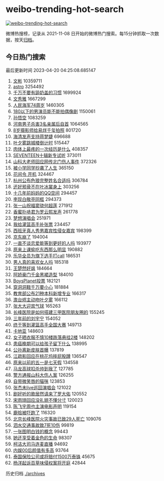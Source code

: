 # weibo-trending-hot-search

[![weibo-trending-hot-search](https://github.com/ameizi/weibo-trending-hot-search/actions/workflows/ci.yml/badge.svg)](https://github.com/ameizi/weibo-trending-hot-search/actions/workflows/ci.yml)

微博热搜榜，记录从 2021-11-08 日开始的微博热门搜索。每15分钟抓取一次数据，按天[归档](./archives)。

## 今日热门搜索

<!-- BEGIN --> 
最后更新时间 2023-04-20 04:25:08.685147 
1. [文彬](https://s.weibo.com/weibo?q=%E6%96%87%E5%BD%AC&t=31&band_rank=1&Refer=top) 10359711
1. [astro](https://s.weibo.com/weibo?q=astro&t=31&band_rank=2&Refer=top) 3254492
1. [千万不要有舔奶盖的习惯](https://s.weibo.com/weibo?q=%23%E5%8D%83%E4%B8%87%E4%B8%8D%E8%A6%81%E6%9C%89%E8%88%94%E5%A5%B6%E7%9B%96%E7%9A%84%E4%B9%A0%E6%83%AF%23&t=31&band_rank=1&Refer=top) 1699924
1. [文秀雅](https://s.weibo.com/weibo?q=%E6%96%87%E7%A7%80%E9%9B%85&t=31&band_rank=7&Refer=top) 1667299
1. [人民海军74周岁](https://s.weibo.com/weibo?q=%23%E4%BA%BA%E6%B0%91%E6%B5%B7%E5%86%9B74%E5%91%A8%E5%B2%81%23&t=31&band_rank=3&Refer=top) 1460305
1. [180以下的男演员能不能拍偶像剧](https://s.weibo.com/weibo?q=%23180%E4%BB%A5%E4%B8%8B%E7%9A%84%E7%94%B7%E6%BC%94%E5%91%98%E8%83%BD%E4%B8%8D%E8%83%BD%E6%8B%8D%E5%81%B6%E5%83%8F%E5%89%A7%23&t=31&band_rank=2&Refer=top) 1150061
1. [孙悟空](https://s.weibo.com/weibo?q=%E5%AD%99%E6%82%9F%E7%A9%BA&t=31&band_rank=8&Refer=top) 1083259
1. [河南男子杀害3名亲属后自首](https://s.weibo.com/weibo?q=%23%E6%B2%B3%E5%8D%97%E7%94%B7%E5%AD%90%E6%9D%80%E5%AE%B33%E5%90%8D%E4%BA%B2%E5%B1%9E%E5%90%8E%E8%87%AA%E9%A6%96%23&t=31&band_rank=4&Refer=top) 1064565
1. [8岁摄影师给易烊千玺拍照](https://s.weibo.com/weibo?q=%238%E5%B2%81%E6%91%84%E5%BD%B1%E5%B8%88%E7%BB%99%E6%98%93%E7%83%8A%E5%8D%83%E7%8E%BA%E6%8B%8D%E7%85%A7%23&t=31&band_rank=5&Refer=top) 801720
1. [海清发声支持蒋梦婕](https://s.weibo.com/weibo?q=%23%E6%B5%B7%E6%B8%85%E5%8F%91%E5%A3%B0%E6%94%AF%E6%8C%81%E8%92%8B%E6%A2%A6%E5%A9%95%23&t=31&band_rank=6&Refer=top) 696688
1. [叶夕雾跳城楼倒计时](https://s.weibo.com/weibo?q=%23%E5%8F%B6%E5%A4%95%E9%9B%BE%E8%B7%B3%E5%9F%8E%E6%A5%BC%E5%80%92%E8%AE%A1%E6%97%B6%23&t=31&band_rank=7&Refer=top) 515447
1. [肉体上最疼的一次经历是什么](https://s.weibo.com/weibo?q=%23%E8%82%89%E4%BD%93%E4%B8%8A%E6%9C%80%E7%96%BC%E7%9A%84%E4%B8%80%E6%AC%A1%E7%BB%8F%E5%8E%86%E6%98%AF%E4%BB%80%E4%B9%88%23&t=31&band_rank=9&Refer=top) 408357
1. [SEVENTEEN十辑新专试听](https://s.weibo.com/weibo?q=%23SEVENTEEN%E5%8D%81%E8%BE%91%E6%96%B0%E4%B8%93%E8%AF%95%E5%90%AC%23&t=31&band_rank=10&Refer=top) 373011
1. [山科大老师回应网传北门伤人事件](https://s.weibo.com/weibo?q=%23%E5%B1%B1%E7%A7%91%E5%A4%A7%E8%80%81%E5%B8%88%E5%9B%9E%E5%BA%94%E7%BD%91%E4%BC%A0%E5%8C%97%E9%97%A8%E4%BC%A4%E4%BA%BA%E4%BA%8B%E4%BB%B6%23&t=31&band_rank=11&Refer=top) 372326
1. [被小学同学抄袭了人生](https://s.weibo.com/weibo?q=%23%E8%A2%AB%E5%B0%8F%E5%AD%A6%E5%90%8C%E5%AD%A6%E6%8A%84%E8%A2%AD%E4%BA%86%E4%BA%BA%E7%94%9F%23&t=31&band_rank=12&Refer=top) 365150
1. [花间令 开机](https://s.weibo.com/weibo?q=%E8%8A%B1%E9%97%B4%E4%BB%A4%20%E5%BC%80%E6%9C%BA&t=31&band_rank=13&Refer=top) 324467
1. [杭州公布色狼完整姓名合适吗](https://s.weibo.com/weibo?q=%23%E6%9D%AD%E5%B7%9E%E5%85%AC%E5%B8%83%E8%89%B2%E7%8B%BC%E5%AE%8C%E6%95%B4%E5%A7%93%E5%90%8D%E5%90%88%E9%80%82%E5%90%97%23&t=31&band_rank=14&Refer=top) 306784
1. [还好邪骨不在叶冰裳身上](https://s.weibo.com/weibo?q=%23%E8%BF%98%E5%A5%BD%E9%82%AA%E9%AA%A8%E4%B8%8D%E5%9C%A8%E5%8F%B6%E5%86%B0%E8%A3%B3%E8%BA%AB%E4%B8%8A%23&t=31&band_rank=15&Refer=top) 303256
1. [十几年前妈妈的QQ空间](https://s.weibo.com/weibo?q=%E5%8D%81%E5%87%A0%E5%B9%B4%E5%89%8D%E5%A6%88%E5%A6%88%E7%9A%84QQ%E7%A9%BA%E9%97%B4&t=31&band_rank=16&Refer=top) 294457
1. [李现白敬亭同框](https://s.weibo.com/weibo?q=%23%E6%9D%8E%E7%8E%B0%E7%99%BD%E6%95%AC%E4%BA%AD%E5%90%8C%E6%A1%86%23&t=31&band_rank=17&Refer=top) 294373
1. [张一山祝福窦骁何超莲](https://s.weibo.com/weibo?q=%23%E5%BC%A0%E4%B8%80%E5%B1%B1%E7%A5%9D%E7%A6%8F%E7%AA%A6%E9%AA%81%E4%BD%95%E8%B6%85%E8%8E%B2%23&t=31&band_rank=18&Refer=top) 271912
1. [香蜜扑哧君为罗云熙发声](https://s.weibo.com/weibo?q=%23%E9%A6%99%E8%9C%9C%E6%89%91%E5%93%A7%E5%90%9B%E4%B8%BA%E7%BD%97%E4%BA%91%E7%86%99%E5%8F%91%E5%A3%B0%23&t=31&band_rank=19&Refer=top) 261778
1. [梦想演唱会](https://s.weibo.com/weibo?q=%E6%A2%A6%E6%83%B3%E6%BC%94%E5%94%B1%E4%BC%9A&t=31&band_rank=18&Refer=top) 251971
1. [我给灌篮高手补张票](https://s.weibo.com/weibo?q=%23%E6%88%91%E7%BB%99%E7%81%8C%E7%AF%AE%E9%AB%98%E6%89%8B%E8%A1%A5%E5%BC%A0%E7%A5%A8%23&t=31&band_rank=23&Refer=top) 234457
1. [西班牙真人秀男嘉宾性侵女嘉宾](https://s.weibo.com/weibo?q=%23%E8%A5%BF%E7%8F%AD%E7%89%99%E7%9C%9F%E4%BA%BA%E7%A7%80%E7%94%B7%E5%98%89%E5%AE%BE%E6%80%A7%E4%BE%B5%E5%A5%B3%E5%98%89%E5%AE%BE%23&t=31&band_rank=29&Refer=top) 198399
1. [京东崩了](https://s.weibo.com/weibo?q=%E4%BA%AC%E4%B8%9C%E5%B4%A9%E4%BA%86&t=31&band_rank=20&Refer=top) 194004
1. [一直不谈恋爱能等到更好的人吗](https://s.weibo.com/weibo?q=%23%E4%B8%80%E7%9B%B4%E4%B8%8D%E8%B0%88%E6%81%8B%E7%88%B1%E8%83%BD%E7%AD%89%E5%88%B0%E6%9B%B4%E5%A5%BD%E7%9A%84%E4%BA%BA%E5%90%97%23&t=31&band_rank=21&Refer=top) 193977
1. [原来上课偷吃东西那么明显](https://s.weibo.com/weibo?q=%23%E5%8E%9F%E6%9D%A5%E4%B8%8A%E8%AF%BE%E5%81%B7%E5%90%83%E4%B8%9C%E8%A5%BF%E9%82%A3%E4%B9%88%E6%98%8E%E6%98%BE%23&t=31&band_rank=22&Refer=top) 190882
1. [乐华全员为旗下选手打call](https://s.weibo.com/weibo?q=%23%E4%B9%90%E5%8D%8E%E5%85%A8%E5%91%98%E4%B8%BA%E6%97%97%E4%B8%8B%E9%80%89%E6%89%8B%E6%89%93call%23&t=31&band_rank=24&Refer=top) 186531
1. [男人真的喜欢女人吗](https://s.weibo.com/weibo?q=%E7%94%B7%E4%BA%BA%E7%9C%9F%E7%9A%84%E5%96%9C%E6%AC%A2%E5%A5%B3%E4%BA%BA%E5%90%97&t=31&band_rank=25&Refer=top) 185318
1. [王楚然好飒](https://s.weibo.com/weibo?q=%E7%8E%8B%E6%A5%9A%E7%84%B6%E5%A5%BD%E9%A3%92&t=31&band_rank=26&Refer=top) 184664
1. [阿娇豪门千金黑裙造型](https://s.weibo.com/weibo?q=%23%E9%98%BF%E5%A8%87%E8%B1%AA%E9%97%A8%E5%8D%83%E9%87%91%E9%BB%91%E8%A3%99%E9%80%A0%E5%9E%8B%23&t=31&band_rank=27&Refer=top) 184010
1. [BoysPlanet投票](https://s.weibo.com/weibo?q=BoysPlanet%E6%8A%95%E7%A5%A8&t=31&band_rank=28&Refer=top) 182121
1. [穿洞洞鞋千万要小心](https://s.weibo.com/weibo?q=%23%E7%A9%BF%E6%B4%9E%E6%B4%9E%E9%9E%8B%E5%8D%83%E4%B8%87%E8%A6%81%E5%B0%8F%E5%BF%83%23&t=31&band_rank=33&Refer=top) 181884
1. [教育部公布21种本科新增专业](https://s.weibo.com/weibo?q=%23%E6%95%99%E8%82%B2%E9%83%A8%E5%85%AC%E5%B8%8321%E7%A7%8D%E6%9C%AC%E7%A7%91%E6%96%B0%E5%A2%9E%E4%B8%93%E4%B8%9A%23&t=31&band_rank=30&Refer=top) 166317
1. [澹台烬主动吻叶夕雾](https://s.weibo.com/weibo?q=%23%E6%BE%B9%E5%8F%B0%E7%83%AC%E4%B8%BB%E5%8A%A8%E5%90%BB%E5%8F%B6%E5%A4%95%E9%9B%BE%23&t=31&band_rank=31&Refer=top) 166112
1. [张大大迎宾气球](https://s.weibo.com/weibo?q=%23%E5%BC%A0%E5%A4%A7%E5%A4%A7%E8%BF%8E%E5%AE%BE%E6%B0%94%E7%90%83%23&t=31&band_rank=32&Refer=top) 165263
1. [长峰医院是如何搭建三甲医院朋友圈的](https://s.weibo.com/weibo?q=%23%E9%95%BF%E5%B3%B0%E5%8C%BB%E9%99%A2%E6%98%AF%E5%A6%82%E4%BD%95%E6%90%AD%E5%BB%BA%E4%B8%89%E7%94%B2%E5%8C%BB%E9%99%A2%E6%9C%8B%E5%8F%8B%E5%9C%88%E7%9A%84%23&t=31&band_rank=49&Refer=top) 155245
1. [三年前的刘宇宁](https://s.weibo.com/weibo?q=%23%E4%B8%89%E5%B9%B4%E5%89%8D%E7%9A%84%E5%88%98%E5%AE%87%E5%AE%81%23&t=31&band_rank=34&Refer=top) 154052
1. [终于等到灌篮高手全国大赛](https://s.weibo.com/weibo?q=%23%E7%BB%88%E4%BA%8E%E7%AD%89%E5%88%B0%E7%81%8C%E7%AF%AE%E9%AB%98%E6%89%8B%E5%85%A8%E5%9B%BD%E5%A4%A7%E8%B5%9B%23&t=31&band_rank=35&Refer=top) 149713
1. [卡地亚](https://s.weibo.com/weibo?q=%E5%8D%A1%E5%9C%B0%E4%BA%9A&t=31&band_rank=36&Refer=top) 148603
1. [女子晒衣服不慎10楼跌落悬挂2楼](https://s.weibo.com/weibo?q=%23%E5%A5%B3%E5%AD%90%E6%99%92%E8%A1%A3%E6%9C%8D%E4%B8%8D%E6%85%8E10%E6%A5%BC%E8%B7%8C%E8%90%BD%E6%82%AC%E6%8C%822%E6%A5%BC%23&t=31&band_rank=48&Refer=top) 148202
1. [患癌晚期可以给孩子留下什么](https://s.weibo.com/weibo?q=%E6%82%A3%E7%99%8C%E6%99%9A%E6%9C%9F%E5%8F%AF%E4%BB%A5%E7%BB%99%E5%AD%A9%E5%AD%90%E7%95%99%E4%B8%8B%E4%BB%80%E4%B9%88&t=31&band_rank=49&Refer=top) 138995
1. [公孙离新皮肤首曝](https://s.weibo.com/weibo?q=%23%E5%85%AC%E5%AD%99%E7%A6%BB%E6%96%B0%E7%9A%AE%E8%82%A4%E9%A6%96%E6%9B%9D%23&t=31&band_rank=37&Refer=top) 137819
1. [江疏影回应在桃花坞摔屁股蹲](https://s.weibo.com/weibo?q=%23%E6%B1%9F%E7%96%8F%E5%BD%B1%E5%9B%9E%E5%BA%94%E5%9C%A8%E6%A1%83%E8%8A%B1%E5%9D%9E%E6%91%94%E5%B1%81%E8%82%A1%E8%B9%B2%23&t=31&band_rank=38&Refer=top) 136547
1. [原来以前的五一是七天假](https://s.weibo.com/weibo?q=%23%E5%8E%9F%E6%9D%A5%E4%BB%A5%E5%89%8D%E7%9A%84%E4%BA%94%E4%B8%80%E6%98%AF%E4%B8%83%E5%A4%A9%E5%81%87%23&t=31&band_rank=39&Refer=top) 134558
1. [马龙高球扣杀帅到我了](https://s.weibo.com/weibo?q=%23%E9%A9%AC%E9%BE%99%E9%AB%98%E7%90%83%E6%89%A3%E6%9D%80%E5%B8%85%E5%88%B0%E6%88%91%E4%BA%86%23&t=31&band_rank=40&Refer=top) 127785
1. [警方通报山科大伤人案](https://s.weibo.com/weibo?q=%E8%AD%A6%E6%96%B9%E9%80%9A%E6%8A%A5%E5%B1%B1%E7%A7%91%E5%A4%A7%E4%BC%A4%E4%BA%BA%E6%A1%88&t=31&band_rank=49&Refer=top) 126255
1. [自带微笑唇的猫咪](https://s.weibo.com/weibo?q=%23%E8%87%AA%E5%B8%A6%E5%BE%AE%E7%AC%91%E5%94%87%E7%9A%84%E7%8C%AB%E5%92%AA%23&t=31&band_rank=46&Refer=top) 123853
1. [张杰未live巡回演唱会](https://s.weibo.com/weibo?q=%E5%BC%A0%E6%9D%B0%E6%9C%AAlive%E5%B7%A1%E5%9B%9E%E6%BC%94%E5%94%B1%E4%BC%9A&t=31&band_rank=41&Refer=top) 121022
1. [剧好听的歌居然请来了罗大佑](https://s.weibo.com/weibo?q=%23%E5%89%A7%E5%A5%BD%E5%90%AC%E7%9A%84%E6%AD%8C%E5%B1%85%E7%84%B6%E8%AF%B7%E6%9D%A5%E4%BA%86%E7%BD%97%E5%A4%A7%E4%BD%91%23&t=31&band_rank=42&Refer=top) 120552
1. [宋雨琦回应没礼貌不懂分寸](https://s.weibo.com/weibo?q=%23%E5%AE%8B%E9%9B%A8%E7%90%A6%E5%9B%9E%E5%BA%94%E6%B2%A1%E7%A4%BC%E8%B2%8C%E4%B8%8D%E6%87%82%E5%88%86%E5%AF%B8%23&t=31&band_rank=43&Refer=top) 120023
1. [陈飞宇周也主演电影声明](https://s.weibo.com/weibo?q=%23%E9%99%88%E9%A3%9E%E5%AE%87%E5%91%A8%E4%B9%9F%E4%B8%BB%E6%BC%94%E7%94%B5%E5%BD%B1%E5%A3%B0%E6%98%8E%23&t=31&band_rank=44&Refer=top) 119154
1. [鹿晗被吓跑了](https://s.weibo.com/weibo?q=%23%E9%B9%BF%E6%99%97%E8%A2%AB%E5%90%93%E8%B7%91%E4%BA%86%23&t=31&band_rank=43&Refer=top) 116320
1. [北京长峰医院火灾事故已致29人死亡](https://s.weibo.com/weibo?q=%23%E5%8C%97%E4%BA%AC%E9%95%BF%E5%B3%B0%E5%8C%BB%E9%99%A2%E7%81%AB%E7%81%BE%E4%BA%8B%E6%95%85%E5%B7%B2%E8%87%B429%E4%BA%BA%E6%AD%BB%E4%BA%A1%23&t=31&band_rank=45&Refer=top) 109076
1. [泗水交通事故致7死10伤](https://s.weibo.com/weibo?q=%23%E6%B3%97%E6%B0%B4%E4%BA%A4%E9%80%9A%E4%BA%8B%E6%95%85%E8%87%B47%E6%AD%BB10%E4%BC%A4%23&t=31&band_rank=47&Refer=top) 99819
1. [一张图明白钱的概念](https://s.weibo.com/weibo?q=%E4%B8%80%E5%BC%A0%E5%9B%BE%E6%98%8E%E7%99%BD%E9%92%B1%E7%9A%84%E6%A6%82%E5%BF%B5&t=31&band_rank=48&Refer=top) 99443
1. [她还享受着金色的生命](https://s.weibo.com/weibo?q=%E5%A5%B9%E8%BF%98%E4%BA%AB%E5%8F%97%E7%9D%80%E9%87%91%E8%89%B2%E7%9A%84%E7%94%9F%E5%91%BD&t=31&band_rank=49&Refer=top) 98307
1. [柯洁大司马连麦直播](https://s.weibo.com/weibo?q=%23%E6%9F%AF%E6%B4%81%E5%A4%A7%E5%8F%B8%E9%A9%AC%E8%BF%9E%E9%BA%A6%E7%9B%B4%E6%92%AD%23&t=31&band_rank=50&Refer=top) 94692
1. [内娱00后颜值有多高](https://s.weibo.com/weibo?q=%23%E5%86%85%E5%A8%B100%E5%90%8E%E9%A2%9C%E5%80%BC%E6%9C%89%E5%A4%9A%E9%AB%98%23&t=31&band_rank=48&Refer=top) 93764
1. [泰国保险公司或将赔付1500万泰铢](https://s.weibo.com/weibo?q=%23%E6%B3%B0%E5%9B%BD%E4%BF%9D%E9%99%A9%E5%85%AC%E5%8F%B8%E6%88%96%E5%B0%86%E8%B5%94%E4%BB%981500%E4%B8%87%E6%B3%B0%E9%93%A2%23&t=31&band_rank=49&Refer=top) 45675
1. [杨洋起诉百草味侵权案将开庭](https://s.weibo.com/weibo?q=%23%E6%9D%A8%E6%B4%8B%E8%B5%B7%E8%AF%89%E7%99%BE%E8%8D%89%E5%91%B3%E4%BE%B5%E6%9D%83%E6%A1%88%E5%B0%86%E5%BC%80%E5%BA%AD%23&t=31&band_rank=38&Refer=top) 42844
<!-- END -->

历史归档 [./archives](./archives)

